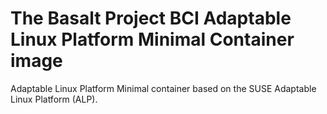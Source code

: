 # The Basalt Project BCI Adaptable Linux Platform Minimal Container image

Adaptable Linux Platform Minimal container based on the SUSE Adaptable Linux Platform (ALP).
